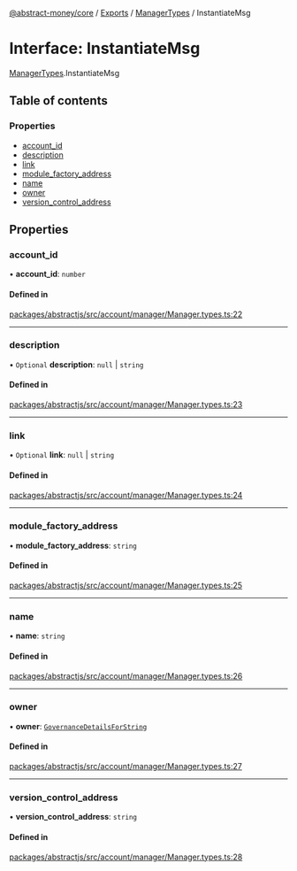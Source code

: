 [@abstract-money/core](../README.md) / [Exports](../modules.md) / [ManagerTypes](../modules/ManagerTypes.md) / InstantiateMsg

# Interface: InstantiateMsg

[ManagerTypes](../modules/ManagerTypes.md).InstantiateMsg

## Table of contents

### Properties

- [account\_id](ManagerTypes.InstantiateMsg.md#account_id)
- [description](ManagerTypes.InstantiateMsg.md#description)
- [link](ManagerTypes.InstantiateMsg.md#link)
- [module\_factory\_address](ManagerTypes.InstantiateMsg.md#module_factory_address)
- [name](ManagerTypes.InstantiateMsg.md#name)
- [owner](ManagerTypes.InstantiateMsg.md#owner)
- [version\_control\_address](ManagerTypes.InstantiateMsg.md#version_control_address)

## Properties

### account\_id

• **account\_id**: `number`

#### Defined in

[packages/abstractjs/src/account/manager/Manager.types.ts:22](https://github.com/AbstractSDK/frontend/blob/07410073/packages/abstractjs/src/account/manager/Manager.types.ts#L22)

___

### description

• `Optional` **description**: ``null`` \| `string`

#### Defined in

[packages/abstractjs/src/account/manager/Manager.types.ts:23](https://github.com/AbstractSDK/frontend/blob/07410073/packages/abstractjs/src/account/manager/Manager.types.ts#L23)

___

### link

• `Optional` **link**: ``null`` \| `string`

#### Defined in

[packages/abstractjs/src/account/manager/Manager.types.ts:24](https://github.com/AbstractSDK/frontend/blob/07410073/packages/abstractjs/src/account/manager/Manager.types.ts#L24)

___

### module\_factory\_address

• **module\_factory\_address**: `string`

#### Defined in

[packages/abstractjs/src/account/manager/Manager.types.ts:25](https://github.com/AbstractSDK/frontend/blob/07410073/packages/abstractjs/src/account/manager/Manager.types.ts#L25)

___

### name

• **name**: `string`

#### Defined in

[packages/abstractjs/src/account/manager/Manager.types.ts:26](https://github.com/AbstractSDK/frontend/blob/07410073/packages/abstractjs/src/account/manager/Manager.types.ts#L26)

___

### owner

• **owner**: [`GovernanceDetailsForString`](../modules/ManagerTypes.md#governancedetailsforstring)

#### Defined in

[packages/abstractjs/src/account/manager/Manager.types.ts:27](https://github.com/AbstractSDK/frontend/blob/07410073/packages/abstractjs/src/account/manager/Manager.types.ts#L27)

___

### version\_control\_address

• **version\_control\_address**: `string`

#### Defined in

[packages/abstractjs/src/account/manager/Manager.types.ts:28](https://github.com/AbstractSDK/frontend/blob/07410073/packages/abstractjs/src/account/manager/Manager.types.ts#L28)
